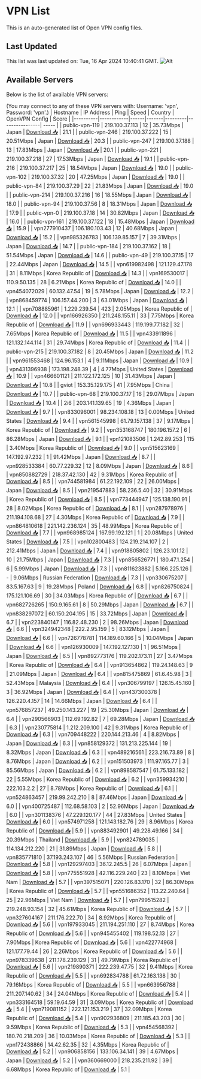 # VPN List

This is an auto-generated list of Open VPN config files.

## Last Updated

This list was last updated on: Tue, 16 Apr 2024 10:40:41 GMT.
![Alt](https://repobeats.axiom.co/api/embed/186b98318ef1479477931607c1ad7d823f12451f.svg "Repobeats analytics image")

## Available Servers

Below is the list of available VPN servers:

(You may connect to any of these VPN servers with: Username: 'vpn', Password: 'vpn'.)
| Hostname | IP Address | Ping | Speed | Country | OpenVPN Config | Score |
|----------|------------|------|-------|---------|----------------| ----- |
| public-vpn-119 | 219.100.37.113 | 12 | 35.73Mbps | Japan | [Download 📥](./configs/server_0_JP.ovpn) | 21.1 |
| public-vpn-246 | 219.100.37.222 | 15 | 20.51Mbps | Japan | [Download 📥](./configs/server_1_JP.ovpn) | 20.3 |
| public-vpn-247 | 219.100.37.188 | 13 | 17.83Mbps | Japan | [Download 📥](./configs/server_2_JP.ovpn) | 20.1 |
| public-vpn-221 | 219.100.37.218 | 27 | 17.53Mbps | Japan | [Download 📥](./configs/server_3_JP.ovpn) | 19.1 |
| public-vpn-216 | 219.100.37.217 | 25 | 18.54Mbps | Japan | [Download 📥](./configs/server_4_JP.ovpn) | 19.0 |
| public-vpn-102 | 219.100.37.32 | 20 | 47.25Mbps | Japan | [Download 📥](./configs/server_5_JP.ovpn) | 19.0 |
| public-vpn-84 | 219.100.37.29 | 22 | 21.83Mbps | Japan | [Download 📥](./configs/server_6_JP.ovpn) | 19.0 |
| public-vpn-214 | 219.100.37.216 | 16 | 18.55Mbps | Japan | [Download 📥](./configs/server_7_JP.ovpn) | 18.0 |
| public-vpn-94 | 219.100.37.56 | 8 | 18.31Mbps | Japan | [Download 📥](./configs/server_8_JP.ovpn) | 17.9 |
| public-vpn-0 | 219.100.37.18 | 14 | 30.82Mbps | Japan | [Download 📥](./configs/server_9_JP.ovpn) | 16.0 |
| public-vpn-161 | 219.100.37.122 | 18 | 15.48Mbps | Japan | [Download 📥](./configs/server_10_JP.ovpn) | 15.9 |
| vpn277910437 | 106.180.103.43 | 12 | 40.68Mbps | Japan | [Download 📥](./configs/server_11_JP.ovpn) | 15.2 |
| vpn985326783 | 106.139.85.157 | 7 | 39.31Mbps | Japan | [Download 📥](./configs/server_12_JP.ovpn) | 14.7 |
| public-vpn-184 | 219.100.37.162 | 18 | 51.54Mbps | Japan | [Download 📥](./configs/server_13_JP.ovpn) | 14.6 |
| public-vpn-49 | 219.100.37.15 | 17 | 22.44Mbps | Japan | [Download 📥](./configs/server_14_JP.ovpn) | 14.5 |
| vpn619982498 | 121.129.47.178 | 31 | 8.11Mbps | Korea Republic of | [Download 📥](./configs/server_15_KR.ovpn) | 14.3 |
| vpn169530017 | 110.9.50.135 | 28 | 6.21Mbps | Korea Republic of | [Download 📥](./configs/server_16_KR.ovpn) | 14.0 |
| vpn454072029 | 60.132.47.54 | 19 | 5.78Mbps | Japan | [Download 📥](./configs/server_17_JP.ovpn) | 12.2 |
| vpn868459774 | 106.157.44.200 | 3 | 63.01Mbps | Japan | [Download 📥](./configs/server_18_JP.ovpn) | 12.1 |
| vpn708885961 | 1.229.239.54 | 423 | 2.05Mbps | Korea Republic of | [Download 📥](./configs/server_19_KR.ovpn) | 12.0 |
| vpn166926350 | 211.248.155.11 | 33 | 7.75Mbps | Korea Republic of | [Download 📥](./configs/server_20_KR.ovpn) | 11.9 |
| vpn696933443 | 119.199.77.182 | 32 | 7.65Mbps | Korea Republic of | [Download 📥](./configs/server_21_KR.ovpn) | 11.5 |
| vpn433911896 | 121.132.144.114 | 31 | 29.74Mbps | Korea Republic of | [Download 📥](./configs/server_22_KR.ovpn) | 11.4 |
| public-vpn-215 | 219.100.37.182 | 8 | 20.45Mbps | Japan | [Download 📥](./configs/server_23_JP.ovpn) | 11.2 |
| vpn961553468 | 124.96.153.1 | 4 | 9.11Mbps | Japan | [Download 📥](./configs/server_24_JP.ovpn) | 10.9 |
| vpn431396938 | 173.198.248.39 | 4 | 4.77Mbps | United States | [Download 📥](./configs/server_25_US.ovpn) | 10.9 |
| vpn466601121 | 211.122.172.125 | 10 | 31.43Mbps | Japan | [Download 📥](./configs/server_26_JP.ovpn) | 10.8 |
| gviot | 153.35.129.175 | 41 | 7.95Mbps | China | [Download 📥](./configs/server_27_CN.ovpn) | 10.7 |
| public-vpn-68 | 219.100.37.17 | 16 | 29.07Mbps | Japan | [Download 📥](./configs/server_28_JP.ovpn) | 10.4 |
| 2i6 | 203.141.139.65 | 19 | 4.36Mbps | Japan | [Download 📥](./configs/server_29_JP.ovpn) | 9.7 |
| vpn833096001 | 98.234.108.18 | 13 | 0.00Mbps | United States | [Download 📥](./configs/server_30_US.ovpn) | 9.4 |
| vpn561545998 | 61.79.157.138 | 37 | 9.17Mbps | Korea Republic of | [Download 📥](./configs/server_31_KR.ovpn) | 9.2 |
| vpn353168747 | 180.196.157.2 | 6 | 86.28Mbps | Japan | [Download 📥](./configs/server_32_JP.ovpn) | 9.1 |
| vpn121083506 | 1.242.89.253 | 115 | 3.40Mbps | Korea Republic of | [Download 📥](./configs/server_33_KR.ovpn) | 9.0 |
| vpn515623169 | 147.192.97.232 | 1 | 91.42Mbps | Japan | [Download 📥](./configs/server_34_JP.ovpn) | 8.7 |
| vpn928533384 | 60.77.229.32 | 12 | 8.09Mbps | Japan | [Download 📥](./configs/server_35_JP.ovpn) | 8.6 |
| vpn850882729 | 218.37.42.130 | 42 | 9.31Mbps | Korea Republic of | [Download 📥](./configs/server_36_KR.ovpn) | 8.5 |
| vpn744581984 | 61.22.192.109 | 22 | 26.00Mbps | Japan | [Download 📥](./configs/server_37_JP.ovpn) | 8.5 |
| vpn219547883 | 58.236.5.40 | 32 | 30.91Mbps | Korea Republic of | [Download 📥](./configs/server_38_KR.ovpn) | 8.5 |
| vpn773444947 | 125.138.190.91 | 28 | 8.02Mbps | Korea Republic of | [Download 📥](./configs/server_39_KR.ovpn) | 8.1 |
| vpn287978976 | 211.194.108.68 | 27 | 4.30Mbps | Korea Republic of | [Download 📥](./configs/server_40_KR.ovpn) | 7.9 |
| vpn864810618 | 221.142.236.124 | 35 | 48.99Mbps | Korea Republic of | [Download 📥](./configs/server_41_KR.ovpn) | 7.7 |
| vpn968985124 | 167.99.192.121 | 1 | 20.08Mbps | United States | [Download 📥](./configs/server_42_US.ovpn) | 7.5 |
| vpn102800483 | 124.219.214.107 | 2 | 212.41Mbps | Japan | [Download 📥](./configs/server_43_JP.ovpn) | 7.4 |
| vpn918805802 | 126.23.101.12 | 10 | 21.75Mbps | Japan | [Download 📥](./configs/server_44_JP.ovpn) | 7.3 |
| vpn856526771 | 180.47.1.254 | 6 | 5.99Mbps | Japan | [Download 📥](./configs/server_45_JP.ovpn) | 7.3 |
| vpn811623882 | 5.166.225.126 | - | 9.06Mbps | Russian Federation | [Download 📥](./configs/server_46_RU.ovpn) | 7.3 |
| vpn330675207 | 83.5.167.63 | 9 | 19.28Mbps | Poland | [Download 📥](./configs/server_47_PL.ovpn) | 6.8 |
| vpn826750824 | 175.121.106.69 | 30 | 34.03Mbps | Korea Republic of | [Download 📥](./configs/server_48_KR.ovpn) | 6.7 |
| vpn682726265 | 150.9.165.61 | 8 | 50.29Mbps | Japan | [Download 📥](./configs/server_49_JP.ovpn) | 6.7 |
| vpn838297072 | 60.150.204.195 | 15 | 33.72Mbps | Japan | [Download 📥](./configs/server_50_JP.ovpn) | 6.7 |
| vpn223840147 | 116.82.48.230 | 2 | 98.26Mbps | Japan | [Download 📥](./configs/server_51_JP.ovpn) | 6.6 |
| vpn324942348 | 222.2.95.159 | 5 | 83.12Mbps | Japan | [Download 📥](./configs/server_52_JP.ovpn) | 6.6 |
| vpn726778781 | 114.189.60.166 | 5 | 10.04Mbps | Japan | [Download 📥](./configs/server_53_JP.ovpn) | 6.6 |
| vpn126930009 | 147.192.127.130 | 1 | 96.51Mbps | Japan | [Download 📥](./configs/server_54_JP.ovpn) | 6.5 |
| vpn892773176 | 119.202.173.11 | 27 | 3.47Mbps | Korea Republic of | [Download 📥](./configs/server_55_KR.ovpn) | 6.4 |
| vpn913654862 | 119.24.148.63 | 9 | 21.09Mbps | Japan | [Download 📥](./configs/server_56_JP.ovpn) | 6.4 |
| vpn815475869 | 61.6.45.98 | 3 | 52.43Mbps | Malaysia | [Download 📥](./configs/server_57_MY.ovpn) | 6.4 |
| vpn306799197 | 126.15.45.160 | 3 | 36.92Mbps | Japan | [Download 📥](./configs/server_58_JP.ovpn) | 6.4 |
| vpn437300378 | 126.220.4.157 | 14 | 14.66Mbps | Japan | [Download 📥](./configs/server_59_JP.ovpn) | 6.4 |
| vpn576857237 | 49.250.143.227 | 19 | 25.30Mbps | Japan | [Download 📥](./configs/server_60_JP.ovpn) | 6.4 |
| vpn290566903 | 112.69.192.82 | 7 | 69.28Mbps | Japan | [Download 📥](./configs/server_61_JP.ovpn) | 6.3 |
| vpn230775814 | 1.212.209.100 | 42 | 9.31Mbps | Korea Republic of | [Download 📥](./configs/server_62_KR.ovpn) | 6.3 |
| vpn709448222 | 220.144.213.46 | 4 | 8.82Mbps | Japan | [Download 📥](./configs/server_63_JP.ovpn) | 6.3 |
| vpn858129372 | 131.213.225.144 | 19 | 8.32Mbps | Japan | [Download 📥](./configs/server_64_JP.ovpn) | 6.3 |
| vpn489216561 | 223.216.73.89 | 8 | 8.76Mbps | Japan | [Download 📥](./configs/server_65_JP.ovpn) | 6.2 |
| vpn151503973 | 111.97.165.77 | 3 | 85.56Mbps | Japan | [Download 📥](./configs/server_66_JP.ovpn) | 6.2 |
| vpn898587547 | 61.75.133.182 | 22 | 5.55Mbps | Korea Republic of | [Download 📥](./configs/server_67_KR.ovpn) | 6.2 |
| vpn359934210 | 222.103.2.2 | 27 | 8.78Mbps | Korea Republic of | [Download 📥](./configs/server_68_KR.ovpn) | 6.1 |
| vpn524863457 | 219.99.242.210 | 8 | 87.46Mbps | Japan | [Download 📥](./configs/server_69_JP.ovpn) | 6.0 |
| vpn400725487 | 112.68.58.103 | 2 | 52.96Mbps | Japan | [Download 📥](./configs/server_70_JP.ovpn) | 6.0 |
| vpn301138376 | 47.229.120.177 | 44 | 27.83Mbps | United States | [Download 📥](./configs/server_71_US.ovpn) | 6.0 |
| vpn574971258 | 121.143.182.76 | 29 | 8.96Mbps | Korea Republic of | [Download 📥](./configs/server_72_KR.ovpn) | 5.9 |
| vpn883492901 | 49.228.49.166 | 34 | 20.39Mbps | Thailand | [Download 📥](./configs/server_73_TH.ovpn) | 5.9 |
| vpn824789035 | 114.134.212.220 | 21 | 31.89Mbps | Japan | [Download 📥](./configs/server_74_JP.ovpn) | 5.8 |
| vpn835771810 | 37.193.243.107 | 46 | 5.56Mbps | Russian Federation | [Download 📥](./configs/server_75_RU.ovpn) | 5.8 |
| vpn129297403 | 36.12.245.5 | 26 | 6.07Mbps | Japan | [Download 📥](./configs/server_76_JP.ovpn) | 5.8 |
| vpn775551928 | 42.116.229.240 | 23 | 8.10Mbps | Viet Nam | [Download 📥](./configs/server_77_VN.ovpn) | 5.7 |
| vpn397515071 | 220.126.83.170 | 32 | 86.30Mbps | Korea Republic of | [Download 📥](./configs/server_78_KR.ovpn) | 5.7 |
| vpn551686352 | 113.22.240.64 | 25 | 22.96Mbps | Viet Nam | [Download 📥](./configs/server_79_VN.ovpn) | 5.7 |
| vpn799515282 | 219.248.93.154 | 32 | 45.61Mbps | Korea Republic of | [Download 📥](./configs/server_80_KR.ovpn) | 5.7 |
| vpn327604167 | 211.176.222.70 | 34 | 8.92Mbps | Korea Republic of | [Download 📥](./configs/server_81_KR.ovpn) | 5.6 |
| vpn197933045 | 211.194.251.110 | 27 | 8.74Mbps | Korea Republic of | [Download 📥](./configs/server_82_KR.ovpn) | 5.6 |
| vpn945455402 | 119.198.52.13 | 27 | 7.90Mbps | Korea Republic of | [Download 📥](./configs/server_83_KR.ovpn) | 5.6 |
| vpn422774968 | 121.177.79.44 | 26 | 2.26Mbps | Korea Republic of | [Download 📥](./configs/server_84_KR.ovpn) | 5.6 |
| vpn978339638 | 211.178.239.129 | 31 | 49.79Mbps | Korea Republic of | [Download 📥](./configs/server_85_KR.ovpn) | 5.6 |
| vpn219890371 | 222.239.47.75 | 32 | 9.41Mbps | Korea Republic of | [Download 📥](./configs/server_86_KR.ovpn) | 5.5 |
| vpn692834788 | 61.72.163.138 | 30 | 79.16Mbps | Korea Republic of | [Download 📥](./configs/server_87_KR.ovpn) | 5.5 |
| vpn663956788 | 211.207.140.62 | 34 | 24.04Mbps | Korea Republic of | [Download 📥](./configs/server_88_KR.ovpn) | 5.4 |
| vpn333164518 | 59.19.64.59 | 31 | 3.09Mbps | Korea Republic of | [Download 📥](./configs/server_89_KR.ovpn) | 5.4 |
| vpn719081152 | 222.121.153.219 | 37 | 32.09Mbps | Korea Republic of | [Download 📥](./configs/server_90_KR.ovpn) | 5.4 |
| vpn902936809 | 211.185.43.203 | 30 | 9.59Mbps | Korea Republic of | [Download 📥](./configs/server_91_KR.ovpn) | 5.3 |
| vpn454568392 | 180.70.218.209 | 36 | 10.03Mbps | Korea Republic of | [Download 📥](./configs/server_92_KR.ovpn) | 5.3 |
| vpn172438866 | 14.42.62.35 | 32 | 4.35Mbps | Korea Republic of | [Download 📥](./configs/server_93_KR.ovpn) | 5.2 |
| vpn906858156 | 133.106.34.141 | 39 | 4.67Mbps | Japan | [Download 📥](./configs/server_94_JP.ovpn) | 5.2 |
| vpn360669000 | 218.235.211.92 | 39 | 6.68Mbps | Korea Republic of | [Download 📥](./configs/server_95_KR.ovpn) | 5.1 |
